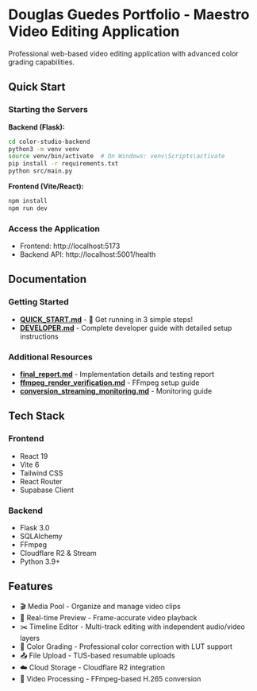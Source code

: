# Douglas Guedes Portfolio - Maestro Video Editing Application

Professional web-based video editing application with advanced color grading capabilities.

## Quick Start

### Starting the Servers

**Backend (Flask):**
```bash
cd color-studio-backend
python3 -m venv venv
source venv/bin/activate  # On Windows: venv\Scripts\activate
pip install -r requirements.txt
python src/main.py
```

**Frontend (Vite/React):**
```bash
npm install
npm run dev
```

### Access the Application
- Frontend: http://localhost:5173
- Backend API: http://localhost:5001/health

## Documentation

### Getting Started
- **[QUICK_START.md](./QUICK_START.md)** - 🚀 Get running in 3 simple steps!
- **[DEVELOPER.md](./DEVELOPER.md)** - Complete developer guide with detailed setup instructions

### Additional Resources
- **[final_report.md](./final_report.md)** - Implementation details and testing report
- **[ffmpeg_render_verification.md](./ffmpeg_render_verification.md)** - FFmpeg setup guide
- **[conversion_streaming_monitoring.md](./conversion_streaming_monitoring.md)** - Monitoring guide

## Tech Stack

### Frontend
- React 19
- Vite 6
- Tailwind CSS
- React Router
- Supabase Client

### Backend
- Flask 3.0
- SQLAlchemy
- FFmpeg
- Cloudflare R2 & Stream
- Python 3.9+

## Features

- 🎬 Media Pool - Organize and manage video clips
- 🎥 Real-time Preview - Frame-accurate video playback
- ✂️ Timeline Editor - Multi-track editing with independent audio/video layers
- 🎨 Color Grading - Professional color correction with LUT support
- 📤 File Upload - TUS-based resumable uploads
- ☁️ Cloud Storage - Cloudflare R2 integration
- 🔄 Video Processing - FFmpeg-based H.265 conversion

<!-- Dummy change to force deploy -->
